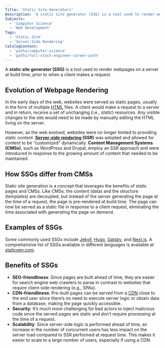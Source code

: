 ```yaml
---
Title: 'Static Site Generators'
Description: 'A static site generator (SSG) is a tool used to render webpages on a server at build time, prior to when a client makes a request.'
Subjects:
  - 'Computer Science'
  - 'Web Development'
Tags:
  - 'Static Site'
  - 'Server-Side Rendering'
CatalogContent:
  - 'paths/computer-science'
  - 'paths/full-stack-engineer-career-path'
---
```


A **static site generator (SSG)** is a tool used to render webpages on a server at build time, prior to when a client makes a request.

## Evolution of Webpage Rendering

In the early days of the web, websites were served as static pages, usually in the form of multiple [HTML](https://www.codecademy.com/resources/docs/html) files. A client would make a request to a server and in return, receive a set of unchanging (i.e., _static_) resources. Any visible changes to the site would need to be made by manually editing the HTML living on the server.

However, as the web evolved, websites were no longer limited to providing static content. **[Server-side rendering](https://www.codecademy.com/resources/docs/general/server-side-rendering) (SSR)** was adopted and allowed for content to be “customized” dynamically. **Content Management Systems (CMSs)**, such as WordPress and Drupal, employ an SSR approach and were introduced in response to the growing amount of content that needed to be maintained.

## How SSGs differ from CMSs

Static site generation is a concept that leverages the benefits of static pages and CMSs. Like CMSs, the content (data) and the structure (templates) are decoupled, but instead of the server generating the page at the time of a request, the page is pre-rendered at build time. The page can now be served as a static file in response to a client request, eliminating the time associated with generating the page on demand.

## Examples of SSGs

Some commonly used SSGs include [Jekyll](https://jekyllrb.com/), [Hugo](https://gohugo.io/), [Gatsby](https://www.gatsbyjs.com/), and [Next.js](https://www.codecademy.com/resources/docs/general/next-js). A comprehensive list of SSGs available in different languages is available at [staticgen.com](http://staticgen.com).

## Benefits of SSGs

- **SEO-friendliness**: Since pages are built ahead of time, they are easier for search engine web crawlers to parse in contrast to websites that require client-side rendering (e.g., SPAs).
- **CDN-friendliness**: Pre-built pages can be served from a [CDN](https://www.codecademy.com/resources/docs/general/cdn) close to the end user since there’s no need to execute server logic or obtain data from a database, making the page quickly accessible.
- **Security**: It’s much more challenging for bad actors to inject malicious code since the served pages are static and don’t require processing at the time of a request.
- **Scalability**: Since server-side logic is performed ahead of time, an increase in the number of concurrent users has less impact on the server load compared to SSR performed at request time. This makes it easier to scale to a large number of users, especially if using a CDN.
